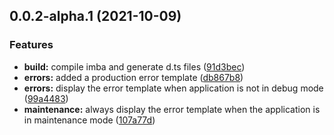 ## 0.0.2-alpha.1 (2021-10-09)


### Features

* **build:** compile imba and generate d.ts files ([91d3bec](https://github.com/formidablejs/pretty-errors/commit/91d3beccacf953e3e381efc9a63cd5dba3475d23))
* **errors:** added a production error template ([db867b8](https://github.com/formidablejs/pretty-errors/commit/db867b81bf9d0a37a03820e93fefa6c3340f39cf))
* **errors:** display the error template when application is not in debug mode ([99a4483](https://github.com/formidablejs/pretty-errors/commit/99a448344bff7ca629234769da4ccbe23a7476a7))
* **maintenance:** always display the error template when the application is in maintenance mode ([107a77d](https://github.com/formidablejs/pretty-errors/commit/107a77d641f4ea80dc88e99c1efc31b09d12c272))



